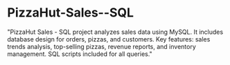 # PizzaHut-Sales--SQL
"PizzaHut Sales - SQL project analyzes sales data using MySQL. It includes database design for orders, pizzas, and customers. Key features: sales trends analysis, top-selling pizzas, revenue reports, and inventory management. SQL scripts included for all queries."
